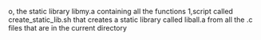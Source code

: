 o, the static library libmy.a containing all the functions
1,script called create_static_lib.sh that creates a static library called liball.a from all the .c files that are in the current directory
